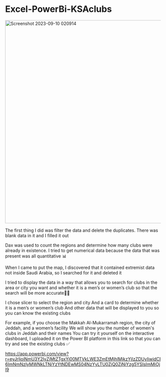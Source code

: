 # Excel-PowerBi-KSAclubs

<img width="655" alt="Screenshot 2023-09-10 020914" src="https://github.com/Renadz33/Excel-PowerBi-KSAclubs/assets/84646898/96be5e6d-57db-43e9-a3c0-3c77aa27720e">

The first thing I did was filter the data and delete the duplicates. There was blank data in it and I filled it out

Dax was used to count the regions and determine how many clubs were already in existence. I tried to get numerical data because the data that was present was all quantitative 📊

When I came to put the map, I discovered that it contained extremist data not inside Saudi Arabia, so I searched for it and deleted it

I tried to display the data in a way that allows you to search for clubs in the area or city you want and whether it is a men’s or women’s club so that the search will be more accurate👌🏻

I chose slicer to select the region and city
And a card to determine whether it is a men’s or women’s club
And other data that will be displayed to you so you can know the existing clubs

For example, if you choose the Makkah Al-Mukarramah region, the city of Jeddah, and a women’s facility
We will show you the number of women's clubs in Jeddah and their names
You can try it yourself on the interactive dashboard, I uploaded it on the Power BI platform in this link so that you can try and see the existing clubs ✅

https://app.powerbi.com/view?r=eyJrIjoiNmU3Y2IyZjMtZTgxYi00MTVkLWE3ZmEtMjhlMjkzYjIzZDUyIiwidCI6ImNmNzIyMWNkLTNiYzYtNDEwMS04NzYyLTU0ZjQ0ZjNiYzg5YSIsImMiOjl9
